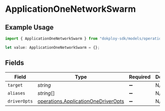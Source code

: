 # ApplicationOneNetworkSwarm

## Example Usage

```typescript
import { ApplicationOneNetworkSwarm } from "dokploy-sdk/models/operations";

let value: ApplicationOneNetworkSwarm = {};
```

## Fields

| Field                                                                                      | Type                                                                                       | Required                                                                                   | Description                                                                                |
| ------------------------------------------------------------------------------------------ | ------------------------------------------------------------------------------------------ | ------------------------------------------------------------------------------------------ | ------------------------------------------------------------------------------------------ |
| `target`                                                                                   | *string*                                                                                   | :heavy_minus_sign:                                                                         | N/A                                                                                        |
| `aliases`                                                                                  | *string*[]                                                                                 | :heavy_minus_sign:                                                                         | N/A                                                                                        |
| `driverOpts`                                                                               | [operations.ApplicationOneDriverOpts](../../models/operations/applicationonedriveropts.md) | :heavy_minus_sign:                                                                         | N/A                                                                                        |